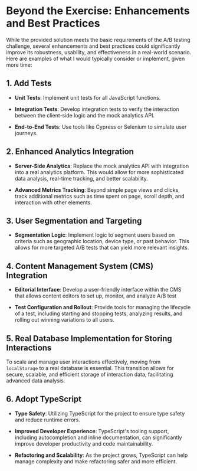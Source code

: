 # Beyond the Exercise: Enhancements and Best Practices

While the provided solution meets the basic requirements of the A/B testing challenge, several enhancements and best practices could significantly improve its robustness, usability, and effectiveness in a real-world scenario. Here are examples of what I would typically consider or implement, given more time:

## 1. Add Tests

- **Unit Tests**: Implement unit tests for all JavaScript functions.

- **Integration Tests**: Develop integration tests to verify the interaction between the client-side logic and the mock analytics API.

- **End-to-End Tests**: Use tools like Cypress or Selenium to simulate user journeys.

## 2. Enhanced Analytics Integration

- **Server-Side Analytics**: Replace the mock analytics API with integration into a real analytics platform. This would allow for more sophisticated data analysis, real-time tracking, and better scalability.

- **Advanced Metrics Tracking**: Beyond simple page views and clicks, track additional metrics such as time spent on page, scroll depth, and interaction with other elements.

## 3. User Segmentation and Targeting

- **Segmentation Logic**: Implement logic to segment users based on criteria such as geographic location, device type, or past behavior. This allows for more targeted A/B tests that can yield more relevant insights.

## 4. Content Management System (CMS) Integration

- **Editorial Interface**: Develop a user-friendly interface within the CMS that allows content editors to set up, monitor, and analyze A/B test

- **Test Configuration and Rollout**: Provide tools for managing the lifecycle of a test, including starting and stopping tests, analyzing results, and rolling out winning variations to all users.

## 5. Real Database Implementation for Storing Interactions

To scale and manage user interactions effectively, moving from `localStorage` to a real database is essential. This transition allows for secure, scalable, and efficient storage of interaction data, facilitating advanced data analysis.

## 6. Adopt TypeScript

- **Type Safety**: Utilizing TypeScript for the project to ensure type safety and reduce runtime errors.

- **Improved Developer Experience**: TypeScript's tooling support, including autocompletion and inline documentation, can significantly improve developer productivity and code maintainability.

- **Refactoring and Scalability**: As the project grows, TypeScript can help manage complexity and make refactoring safer and more efficient.
